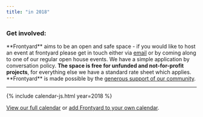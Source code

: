```yaml
---
title: "in 2018"
---
```


### Get involved:

\*\*Frontyard\*\* aims to be an open and safe space - if you would like to host an event at frontyard please get in touch either via [email](mailto:frontyardprojects@gmail.com) or by coming along to one of our regular open house events. We have a simple application by conversation policy. **The space is free for unfunded and not-for-profit projects**, for everything else we have a standard rate sheet which applies. \*\*Frontyard\*\* is made possible by the [generous support of our community](/supporters).

---

{% include calendar-js.html year=2018 %}

[View our full calendar](https://calendar.google.com/calendar/embed?src=frontyardprojects%40gmail.com&ctz=Australia/Sydney)
or [add Frontyard to your own calendar](https://calendar.google.com/calendar/ical/frontyardprojects%40gmail.com/public/basic.ics).
